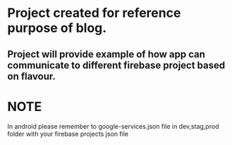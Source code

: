 # Project created for reference purpose of blog.

## Project will provide example of how app can communicate to different firebase project based on flavour.


# NOTE
In android please remember to google-services.json file in dev,stag,prod folder with your firebase projects json file